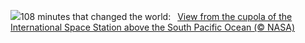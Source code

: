 ![](https://www.bing.com/th?id=OHR.SpaceFlight_EN-US8143075629_UHD.jpg&w=1000)108 minutes that changed the world:&nbsp;&ensp;[View from the cupola of the International Space Station above the South Pacific Ocean (© NASA)](https://www.bing.com/th?id=OHR.SpaceFlight_EN-US8143075629_UHD.jpg)
<br><br/>
